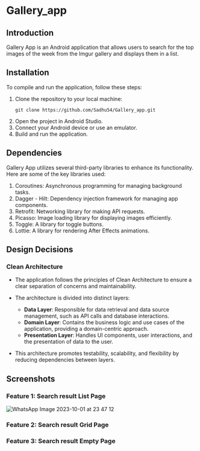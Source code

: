 # Gallery_app

## Introduction

Gallery App is an Android application that allows users to search for the top images of the week from
the Imgur gallery and displays them in a list.

## Installation

To compile and run the application, follow these steps:

1. Clone the repository to your local machine:
   ```shell
   git clone https://github.com/Sadhu54/Gallery_app.git

2. Open the project in Android Studio.
3. Connect your Android device or use an emulator.
4. Build and run the application.

## Dependencies 
Gallery App utilizes several third-party libraries to enhance its functionality. Here are some of the key libraries used:

1. Coroutines: Asynchronous programming for managing background tasks.
2. Dagger - Hilt: Dependency injection framework for managing app components.
3. Retrofit: Networking library for making API requests.
4. Picasso: Image loading library for displaying images efficiently.
5. Toggle: A library for toggle buttons.
6. Lottie: A library for rendering After Effects animations.

## Design Decisions

### Clean Architecture

- The application follows the principles of Clean Architecture to ensure a clear separation of concerns and maintainability.
- The architecture is divided into distinct layers:
  - **Data Layer**: Responsible for data retrieval and data source management, such as API calls and database interactions.
  - **Domain Layer**: Contains the business logic and use cases of the application, providing a domain-centric approach.
  - **Presentation Layer**: Handles UI components, user interactions, and the presentation of data to the user.

- This architecture promotes testability, scalability, and flexibility by reducing dependencies between layers.

## Screenshots

### Feature 1: Search result List Page
![WhatsApp Image 2023-10-01 at 23 47 12](https://github.com/Sadhu54/Gallery_app/assets/41671404/a11413d3-8320-49c9-a96e-3c9564f8b78d)

### Feature 2: Search result Grid Page

### Feature 3: Search result Empty Page

 
